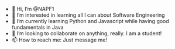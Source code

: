 - 👋 Hi, I’m @NAPF1
- 👀 I’m interested in learning all I can about Software Engineering
- 🌱 I’m currently learning Python and Javascript while having good fundamentals in Java
- 💞️ I’m looking to collaborate on anything, really. I am a student!
- 📫 How to reach me: Just message me!

<!---
NAPF1/NAPF1 is a ✨ special ✨ repository because its `README.md` (this file) appears on your GitHub profile.
You can click the Preview link to take a look at your changes.
--->
